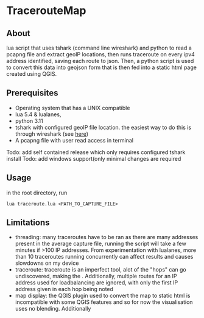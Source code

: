 # TracerouteMap
## About
lua script that uses tshark (command line wireshark) and python to read a pcapng file and extract geoIP locations, then runs traceroute on every ipv4 address identified, saving each route to json. Then, a python script is used to convert this data into geojson form that is then fed into a static html page created using QGIS.
## Prerequisites
- Operating system that has a UNIX compatible
- lua 5.4 & lualanes,
- python 3.11
- tshark with configured geoIP file location. the easiest way to do this is through wireshark (see [here](https://wiki.wireshark.org/HowToUseGeoIP))
- A pcapng file with user read access in terminal

Todo: add self contained release which only requires configured tshark install
Todo: add windows support(only minimal changes are required

## Usage
in the root directory, run
```
lua traceroute.lua <PATH_TO_CAPTURE_FILE>
```


## Limitations
- threading: many traceroutes have to be ran as there are many addresses present in the average capture file, running the script will take a few minutes if >100 IP addresses. From experimentation with lualanes, more than 10 traceroutes running concurrently can affect results and causes slowdowns on my device
- traceroute: traceroute is an imperfect tool, alot of the "hops" can go undiscovered, making the . Additionally, multiple routes for an IP address used for loadbalancing are ignored, with only the first IP address given in each hop being noted
- map display: the QGIS plugin used to convert the map to static html is incompatible with some QGIS features and so for now the visualisation uses no blending. Additionally
